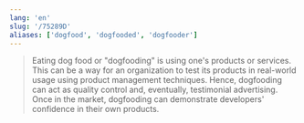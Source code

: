 ```yaml
---
lang: 'en'
slug: '/75289D'
aliases: ['dogfood', 'dogfooded', 'dogfooder']
---
```


> Eating dog food or "dogfooding" is using one's products or services. This can be a way for an organization to test its products in real-world usage using product management techniques. Hence, dogfooding can act as quality control and, eventually, testimonial advertising. Once in the market, dogfooding can demonstrate developers' confidence in their own products.

<head>
  <html lang="en-US"/>
</head>
